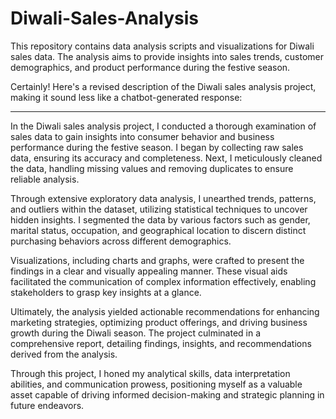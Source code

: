 # Diwali-Sales-Analysis

This repository contains data analysis scripts and visualizations for Diwali sales data. The analysis aims to provide insights into sales trends, customer demographics, and product performance during the festive season.

Certainly! Here's a revised description of the Diwali sales analysis project, making it sound less like a chatbot-generated response:

---

In the Diwali sales analysis project, I conducted a thorough examination of sales data to gain insights into consumer behavior and business performance during the festive season. I began by collecting raw sales data, ensuring its accuracy and completeness. Next, I meticulously cleaned the data, handling missing values and removing duplicates to ensure reliable analysis.

Through extensive exploratory data analysis, I unearthed trends, patterns, and outliers within the dataset, utilizing statistical techniques to uncover hidden insights. I segmented the data by various factors such as gender, marital status, occupation, and geographical location to discern distinct purchasing behaviors across different demographics.

Visualizations, including charts and graphs, were crafted to present the findings in a clear and visually appealing manner. These visual aids facilitated the communication of complex information effectively, enabling stakeholders to grasp key insights at a glance.

Ultimately, the analysis yielded actionable recommendations for enhancing marketing strategies, optimizing product offerings, and driving business growth during the Diwali season. The project culminated in a comprehensive report, detailing findings, insights, and recommendations derived from the analysis.

Through this project, I honed my analytical skills, data interpretation abilities, and communication prowess, positioning myself as a valuable asset capable of driving informed decision-making and strategic planning in future endeavors.
